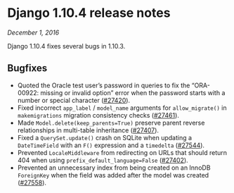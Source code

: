 # Django 1.10.4 release notes

*December 1, 2016*

Django 1.10.4 fixes several bugs in 1.10.3.

## Bugfixes

* Quoted the Oracle test user’s password in queries to fix the “ORA-00922:
  missing or invalid option” error when the password starts with a number or
  special character ([#27420](https://code.djangoproject.com/ticket/27420)).
* Fixed incorrect `app_label` / `model_name` arguments for
  `allow_migrate()` in `makemigrations` migration consistency checks
  ([#27461](https://code.djangoproject.com/ticket/27461)).
* Made `Model.delete(keep_parents=True)` preserve parent reverse
  relationships in multi-table inheritance ([#27407](https://code.djangoproject.com/ticket/27407)).
* Fixed a `QuerySet.update()` crash on SQLite when updating a
  `DateTimeField` with an `F()` expression and a `timedelta`
  ([#27544](https://code.djangoproject.com/ticket/27544)).
* Prevented `LocaleMiddleware` from redirecting on URLs that should return
  404 when using `prefix_default_language=False` ([#27402](https://code.djangoproject.com/ticket/27402)).
* Prevented an unnecessary index from being created on an InnoDB `ForeignKey`
  when the field was added after the model was created ([#27558](https://code.djangoproject.com/ticket/27558)).
